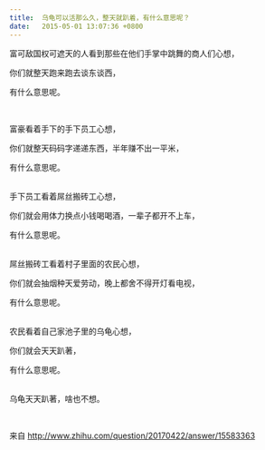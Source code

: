 ```yaml
---
title:  乌龟可以活那么久，整天就趴着，有什么意思呢？
date:   2015-05-01 13:07:36 +0800
---
```


富可敌国权可遮天的人看到那些在他们手掌中跳舞的商人们心想，

你们就整天跑来跑去谈东谈西，

有什么意思呢。

&nbsp;

富豪看着手下的手下员工心想，

你们就整天码码字递递东西，半年赚不出一平米，

有什么意思呢。<br />&nbsp;

手下员工看着屌丝搬砖工心想，

你们就会用体力换点小钱喝喝酒，一辈子都开不上车，

有什么意思呢。<br />&nbsp;

屌丝搬砖工看着村子里面的农民心想，

你们就会抽烟种天爱劳动，晚上都舍不得开灯看电视，

有什么意思呢。<br />&nbsp;

农民看着自己家池子里的乌龟心想，

你们就会天天趴著，

有什么意思呢。<br />&nbsp;

乌龟天天趴著，啥也不想。

&nbsp;

来自 http://www.zhihu.com/question/20170422/answer/15583363

<!--141-->

